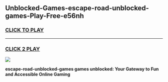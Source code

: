 
## Unblocked-Games-escape-road-unblocked-games-Play-Free-e56nh
<h3>
<a href="https://premium76.site?title=escape-road-unblocked-games&ref=20A">CLICK TO PLAY</a></h3>
<hr>

<h3>
<a href="https://premium76.site?title=escape-road-unblocked-games&ref=20A">CLICK 2 PLAY</a>
  
</h3>

<a href="https://premium76.site?title=escape-road-unblocked-games&ref=20A"><img src="https://clearcache.store/games.png"></a>


**escape-road-unblocked-games games unblocked: Your Gateway to Fun and Accessible Online Gaming**
